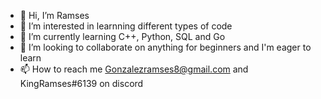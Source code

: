- 👋 Hi, I’m Ramses
- 👀 I’m interested in learnning different types of code
- 🌱 I’m currently learning C++, Python, SQL and Go
- 💞️ I’m looking to collaborate on anything for beginners and I'm eager to learn
- 📫 How to reach me Gonzalezramses8@gmail.com and KingRamses#6139 on discord
